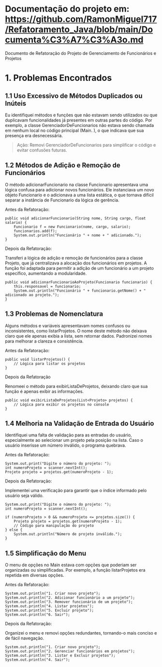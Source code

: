 # Documentação do projeto em: https://github.com/RamonMiguel717/Refatoramento_Java/blob/main/Documenta%C3%A7%C3%A3o.md

Documento de Refatoração do Projeto de Gerenciamento de Funcionários e Projetos
# 1. Problemas Encontrados

## 1.1 Uso Excessivo de Métodos Duplicados ou Inúteis

Eu identifiquei métodos e funções que não estavam sendo utilizados ou que duplicavam funcionalidades já presentes em outras partes do código. Por exemplo, a classe GerenciadorDeFuncionarios não estava sendo chamada em nenhum local no código principal (Main.  ), o que indicava que sua presença era desnecessária.

> Ação: Removi GerenciadorDeFuncionarios para simplificar o código e evitar confusões futuras.
## 1.2 Métodos de Adição e Remoção de Funcionários

O método adicionarFuncionario na classe Funcionario apresentava uma lógica confusa para adicionar novos funcionários. Ele instanciava um novo objeto Funcionario e o adicionava a uma lista estática, o que tornava difícil separar a instância de Funcionario da lógica de gerência.

Antes da Refatoração:
 
```
public void adicionarFuncionario(String nome, String cargo, float salario) {
    Funcionario f = new Funcionario(nome, cargo, salario);
    funcionarios.add(f);
    System.out.println("Funcionário " + nome + " adicionado.");
}
```

Depois da Refatoração:

Transferi a lógica de adição e remoção de funcionários para a classe Projeto, que já centralizava a alocação dos funcionários em projetos. A função foi adaptada para permitir a adição de um funcionário a um projeto específico, aumentando a modularidade.
  
 
```
public void adicionarFuncionarioAoProjeto(Funcionario funcionario) {
    this.responsavel = funcionario;
    System.out.println("Funcionário " + funcionario.getNome() + " adicionado ao projeto.");
}
```

## 1.3 Problemas de Nomenclatura

Alguns métodos e variáveis apresentavam nomes confusos ou inconsistentes, como listarProjetos. O nome deste método não deixava claro que ele apenas exibia a lista, sem retornar dados. Padronizei nomes para melhorar a clareza e consistência.

  Antes da Refatoração:
  
 
```
public void listarProjetos() {
    // Lógica para listar os projetos
}
```

Depois da Refatoração

Renomeei o método para exibirListaDeProjetos, deixando claro que sua função é apenas exibir as informações.
  
 
```
public void exibirListaDeProjetos(List<Projeto> projetos) {
    // Lógica para exibir os projetos no console
}
```

## 1.4 Melhoria na Validação de Entrada do Usuário

Identifiquei uma falta de validação para as entradas do usuário, especialmente ao selecionar um projeto pela posição na lista. Caso o usuário inserisse um número inválido, o programa quebrava.

  Antes da Refatoração:
  
 
```
System.out.print("Digite o número do projeto: ");
int numeroProjeto = scanner.nextInt();
Projeto projeto = projetos.get(numeroProjeto - 1);
```

  Depois da Refatoração:

 Implementei uma verificação para garantir que o índice informado pelo usuário seja válido.

  
 
```
System.out.print("Digite o número do projeto: ");
int numeroProjeto = scanner.nextInt();

if (numeroProjeto > 0 && numeroProjeto <= projetos.size()) {
    Projeto projeto = projetos.get(numeroProjeto - 1);
    // Código para manipulação do projeto
} else {
    System.out.println("Número de projeto inválido.");
}
```

## 1.5 Simplificação do Menu

O menu de opções no Main estava com opções que poderiam ser organizadas ou simplificadas. Por exemplo, a função listarProjetos era repetida em diversas opções.

  Antes da Refatoração: 
  
 
```
System.out.println("1. Criar novo projeto");
System.out.println("2. Adicionar funcionário a um projeto");
System.out.println("3. Remover funcionário de um projeto");
System.out.println("4. Listar projetos");
System.out.println("5. Excluir projeto");
System.out.println("6. Sair");
```

  Depois da Refatoração:

Organizei o menu e removi opções redundantes, tornando-o mais conciso e de fácil navegação.
  
 
```
System.out.println("1. Criar novo projeto");
System.out.println("2. Gerenciar funcionários em projetos");
System.out.println("3. Listar e Excluir projetos");
System.out.println("4. Sair");
```
